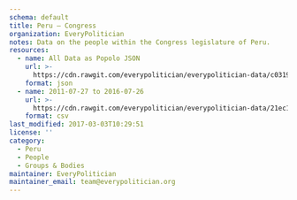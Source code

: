 ```yaml
---
schema: default
title: Peru — Congress
organization: EveryPolitician
notes: Data on the people within the Congress legislature of Peru.
resources:
  - name: All Data as Popolo JSON
    url: >-
      https://cdn.rawgit.com/everypolitician/everypolitician-data/c031973978fa298e35f2145c0167041e28f41093/data/Peru/Congreso/ep-popolo-v1.0.json
    format: json
  - name: 2011-07-27 to 2016-07-26
    url: >-
      https://cdn.rawgit.com/everypolitician/everypolitician-data/21ec194b50bfdde3128a288176b64d087f38962d/data/Peru/Congreso/term-2011.csv
    format: csv
last_modified: 2017-03-03T10:29:51
license: ''
category:
  - Peru
  - People
  - Groups & Bodies
maintainer: EveryPolitician
maintainer_email: team@everypolitician.org
---
```

